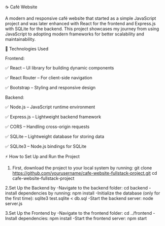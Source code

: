 ☕ Café Website

A modern and responsive café website that started as a simple JavaScript project and was later enhanced with React for the frontend and Express.js with SQLite for the backend. 
This project showcases my journey from using JavaScript to adopting modern frameworks for better scalability and maintainability.

🚀 Technologies Used

Frontend:

✅ React – UI library for building dynamic components

✅ React Router – For client-side navigation

✅ Bootstrap – Styling and responsive design

Backend:

✅ Node.js – JavaScript runtime environment

✅ Express.js – Lightweight backend framework

✅ CORS – Handling cross-origin requests

✅ SQLite – Lightweight database for storing data

✅ SQLite3 – Node.js bindings for SQLite



⚡ How to Set Up and Run the Project

1. First, download the project to your local system by running:
git clone https://github.com/yourusername/cafe-website-fullstack-project.git
cd cafe-website-fullstack-project

2.Set Up the Backend by
-Navigate to the backend folder:
 cd backend
-install dependencies by running: 
 npm install
-Initialize the database (only for the first time):
 sqlite3 test.sqlite < db.sql
-Start the backend server:
 node server.js

3.Set Up the Frontend by
-Navigate to the frontend folder:
 cd ../frontend
-Install dependencies:
 npm install
-Start the frontend server:
 npm start


